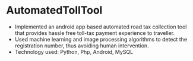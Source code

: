 # AutomatedTollTool
- Implemented an android app based automated road tax collection tool that provides hassle
free toll-tax payment experience to traveller.
- Used machine learning and image processing algorithms to detect the registration number,
thus avoiding human intervention.
- Technology used: Python, Php, Android, MySQL
